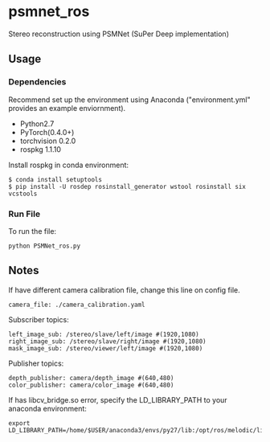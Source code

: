 # psmnet_ros
Stereo reconstruction using PSMNet (SuPer Deep implementation)

## Usage

### Dependencies
Recommend set up the environment using Anaconda ("environment.yml" provides an example enviornment).

- Python2.7
- PyTorch(0.4.0+)
- torchvision 0.2.0 
- rospkg 1.1.10

Install rospkg in conda environment:
```
$ conda install setuptools
$ pip install -U rosdep rosinstall_generator wstool rosinstall six vcstools
```

### Run File
To run the file:
```
python PSMNet_ros.py
```

## Notes
If have different camera calibration file, change this line on config file.
```
camera_file: ./camera_calibration.yaml
```
Subscriber topics:
```
left_image_sub: /stereo/slave/left/image #(1920,1080)
right_image_sub: /stereo/slave/right/image #(1920,1080)
mask_image_sub: /stereo/viewer/left/image #(1920,1080)
```
Publisher topics:
```
depth_publisher: camera/depth_image #(640,480)
color_publisher: camera/color_image #(640,480)
```

If has libcv_bridge.so error, specify the LD_LIBRARY_PATH to your anaconda environment:
```
export LD_LIBRARY_PATH=/home/$USER/anaconda3/envs/py27/lib:/opt/ros/melodic/lib
```
